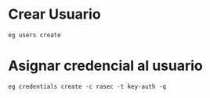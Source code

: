 # Crear Usuario
`eg users create`
# Asignar credencial al usuario
`eg credentials create -c rasec -t key-auth -q`
